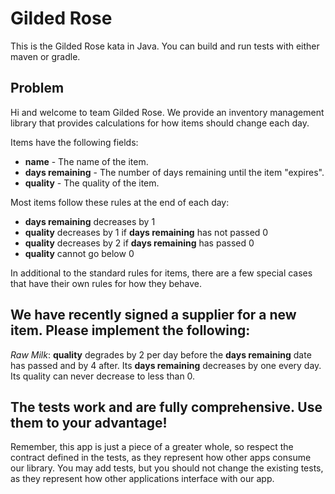 # Gilded Rose

This is the Gilded Rose kata in Java. You can build and run tests with either maven or gradle.

## Problem
Hi and welcome to team Gilded Rose. We provide an inventory management library that provides calculations for how items should change each day.

Items have the following fields:

- **name** - The name of the item.
- **days remaining** - The number of days remaining until the item "expires".
- **quality** - The quality of the item.

Most items follow these rules at the end of each day:

- **days remaining** decreases by 1
- **quality** decreases by 1 if **days remaining** has not passed 0
- **quality** decreases by 2 if **days remaining** has passed 0
- **quality** cannot go below 0

In additional to the standard rules for items, there are a few special cases that have their own rules for how they behave.

## We have recently signed a supplier for a new item. Please implement the following:

*Raw Milk*: **quality** degrades by 2 per day before the **days remaining**
date has passed and by 4 after. Its **days remaining** decreases by one every day. Its quality can never decrease to less than 0.

## The tests work and are fully comprehensive. Use them to your advantage!

Remember, this app is just a piece of a greater whole, so respect the contract defined in the tests, as they represent how other apps consume our library. You may add tests, but you should not change the existing tests, as they represent how other applications interface with our app.